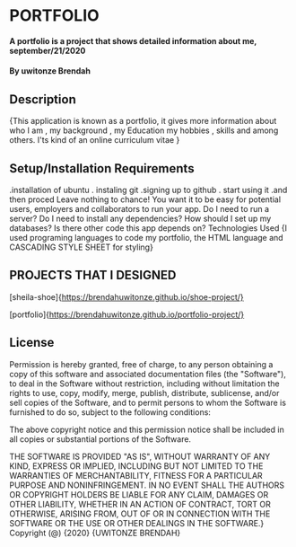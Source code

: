 # PORTFOLIO

#### A portfolio is a project that shows detailed information about me, september/21/2020

#### By **uwitonze Brendah**

## Description

{This application is known as a portfolio, it gives more information about who I am , my background , my Education my hobbies , skills and among others. I'ts kind of an online curriculum vitae }

## Setup/Installation Requirements

.installation of ubuntu
. instaling git
.signing up to github
. start using it
.and then proced
Leave nothing to chance! You want it to be easy for potential users, employers and collaborators to run your app. Do I need to run a server? Do I need to install any dependencies? How should I set up my databases? Is there other code this app depends on?
 Technologies Used
{I used programing languages to code my portfolio, the HTML language and CASCADING STYLE SHEET for styling}
 ## PROJECTS THAT I DESIGNED
[sheila-shoe]{https://brendahuwitonze.github.io/shoe-project/}

[portfolio]{https://brendahuwitonze.github.io/portfolio-project/}

## License

Permission is hereby granted, free of charge, to any person obtaining a copy
of this software and associated documentation files (the "Software"), to deal
in the Software without restriction, including without limitation the rights
to use, copy, modify, merge, publish, distribute, sublicense, and/or sell
copies of the Software, and to permit persons to whom the Software is
furnished to do so, subject to the following conditions:

The above copyright notice and this permission notice shall be included in all
copies or substantial portions of the Software.

THE SOFTWARE IS PROVIDED "AS IS", WITHOUT WARRANTY OF ANY KIND, EXPRESS OR
IMPLIED, INCLUDING BUT NOT LIMITED TO THE WARRANTIES OF MERCHANTABILITY, 
FITNESS FOR A PARTICULAR PURPOSE AND NONINFRINGEMENT. IN NO EVENT SHALL THE
AUTHORS OR COPYRIGHT HOLDERS BE LIABLE FOR ANY CLAIM, DAMAGES OR OTHER
LIABILITY, WHETHER IN AN ACTION OF CONTRACT, TORT OR OTHERWISE, ARISING FROM, 
OUT OF OR IN CONNECTION WITH THE SOFTWARE OR THE USE OR OTHER DEALINGS IN THE
SOFTWARE.}
Copyright (@) {2020} {UWITONZE BRENDAH}
